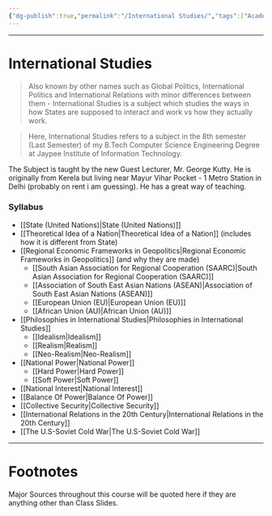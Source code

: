 ```yaml
---
{"dg-publish":true,"permalink":"/International Studies/","tags":["Academics","politics"]}
---
```



---
# International Studies
> Also known by other names such as Global Politics, International Politics and International Relations with minor differences between them - International Studies is a subject which studies the ways in how States are supposed to interact and work vs how they actually work.

> Here, International Studies refers to a subject in the 8th semester (Last Semester) of my B.Tech Computer Science Engineering Degree at Jaypee Institute of Information Technology.

The Subject is taught by the new Guest Lecturer, Mr. George Kutty. He is originally from Kerela but living near Mayur Vihar Pocket - 1 Metro Station in Delhi (probably on rent i am guessing). He has a great way of teaching.

### Syllabus
- [[State (United Nations)\|State (United Nations)]]
- [[Theoretical Idea of a Nation\|Theoretical Idea of a Nation]] (includes how it is different from State)
- [[Regional Economic Frameworks in Geopolitics\|Regional Economic Frameworks in Geopolitics]] (and why they are made)
	- [[South Asian Association for Regional Cooperation (SAARC)\|South Asian Association for Regional Cooperation (SAARC)]]
	- [[Association of South East Asian Nations (ASEAN)\|Association of South East Asian Nations (ASEAN)]]
	- [[European Union (EU)\|European Union (EU)]]
	- [[African Union (AU)\|African Union (AU)]]
- [[Philosophies in International Studies\|Philosophies in International Studies]]
	- [[Idealism\|Idealism]]
	- [[Realism\|Realism]]
	- [[Neo-Realism\|Neo-Realism]]
- [[National Power\|National Power]]
	- [[Hard Power\|Hard Power]]
	- [[Soft Power\|Soft Power]]
- [[National Interest\|National Interest]]
- [[Balance Of Power\|Balance Of Power]]
- [[Collective Security\|Collective Security]]
- [[International Relations in the 20th Century\|International Relations in the 20th Century]]
- [[The U.S-Soviet Cold War\|The U.S-Soviet Cold War]]


---
# Footnotes
Major Sources throughout this course will be quoted here if they are anything other than Class Slides.